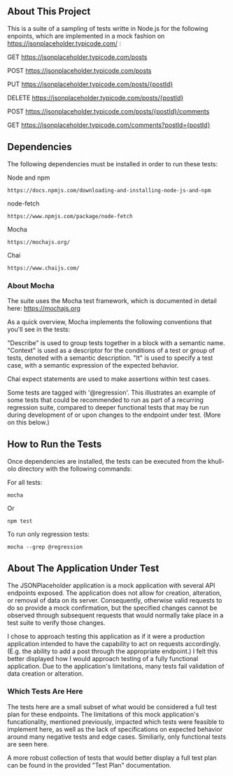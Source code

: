 ## About This Project

This is a suite of a sampling of tests writte in Node.js for the following enpoints, which are implemented in a mock fashion on https://jsonplaceholder.typicode.com/ :

GET https://jsonplaceholder.typicode.com/posts

POST https://jsonplaceholder.typicode.com/posts

PUT https://jsonplaceholder.typicode.com/posts/{postId}

DELETE https://jsonplaceholder.typicode.com/posts/{postId}

POST https://jsonplaceholder.typicode.com/posts/{postId}/comments 

GET https://jsonplaceholder.typicode.com/comments?postId={postId}

## Dependencies

The following dependencies must be installed in order to run these tests:

Node and npm

	https://docs.npmjs.com/downloading-and-installing-node-js-and-npm		

node-fetch
	
	https://www.npmjs.com/package/node-fetch

Mocha

	https://mochajs.org/

Chai

	https://www.chaijs.com/

### About Mocha

The suite uses the Mocha test framework, which is documented in detail here: https://mochajs.org

As a quick overview, Mocha implements the following conventions that you'll see in the tests:

"Describe" is used to group tests together in a block with a semantic name.
"Context" is used as a descriptor for the conditions of a test or group of tests, denoted with a semantic description.
"It" is used to specify a test case, with a semantic expression of the expected behavior.

Chai expect statements are used to make assertions within test cases.

Some tests are tagged with '@regression'.  This illustrates an example of some tests that could be recommended to run as part of a recurring regression suite, compared to deeper functional tests that may be run during development of or upon changes to the endpoint under test.  (More on this below.)

## How to Run the Tests

Once dependencies are installed, the tests can be executed from the khull-olo directory with the following commands:

For all tests:

	mocha

Or

	npm test

To run only regression tests:

	mocha --grep @regression

## About The Application Under Test

The JSONPlaceholder application is a mock application with several API endpoints exposed.  The application does not allow for creation, alteration, or removal of data on its server.  Consequently, otherwise valid requests to do so provide a mock confirmation, but the specified changes cannot be observed through subsequent requests that would normally take place in a test suite to verify those changes.  

I chose to approach testing this application as if it were a production application intended to have the capability to act on requests accordingly.  (E.g. the ability to add a post through the appropriate endpoint.)  I felt this better displayed how I would approach testing of a fully functional application.  Due to the application's limitations, many tests fail validation of data creation or alteration.

### Which Tests Are Here

The tests here are a small subset of what would be considered a full test plan for these endpoints.  The limitations of this mock application's funcationality, mentioned previously, impacted which tests were feasible to implement here, as well as the lack of specifications on expected behavior around many negative tests and edge cases.  Similiarly, only functional tests are seen here.

A more robust collection of tests that would better display a full test plan can be found in the provided "Test Plan" documentation.
